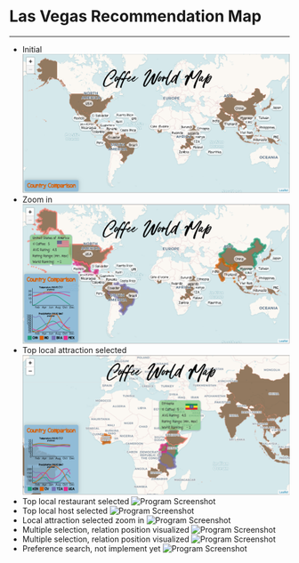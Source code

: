 # Las Vegas Recommendation Map

---------------------------------------------------------
- Initial
![Program Screenshot](./screenshot1.PNG?raw=true)
- Zoom in
![Program Screenshot](./screenshot2.PNG?raw=true)
- Top local attraction selected
![Program Screenshot](./screenshot3.PNG?raw=true)
- Top local restaurant selected
![Program Screenshot](./screenshot4.PNG?raw=true)
- Top local host selected
![Program Screenshot](./screenshot5.PNG?raw=true)
- Local attraction selected zoom in
![Program Screenshot](./screenshot6.PNG?raw=true)
- Multiple selection, relation position visualized
![Program Screenshot](./screenshot7.PNG?raw=true)
- Multiple selection, relation position visualized
![Program Screenshot](./screenshot8.PNG?raw=true)
- Preference search, not implement yet
![Program Screenshot](./screenshot9.PNG?raw=true)